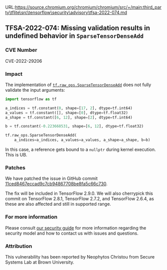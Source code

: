 URL:https://source.chromium.org/chromium/chromium/src/+/main:third_party\tflite\src\tensorflow\security\advisory\tfsa-2022-074.md
## TFSA-2022-074: Missing validation results in undefined behavior in `SparseTensorDenseAdd`

### CVE Number
CVE-2022-29206

### Impact
The implementation of [`tf.raw_ops.SparseTensorDenseAdd`](https://github.com/tensorflow/tensorflow/blob/f3b9bf4c3c0597563b289c0512e98d4ce81f886e/tensorflow/core/kernels/sparse_tensor_dense_add_op.cc) does not fully validate the input arguments:

```python
import tensorflow as tf

a_indices = tf.constant(0, shape=[17, 2], dtype=tf.int64)
a_values = tf.constant([], shape=[0], dtype=tf.float32)
a_shape = tf.constant([6, 12], shape=[2], dtype=tf.int64)

b = tf.constant(-0.223668531, shape=[6, 12], dtype=tf.float32)

tf.raw_ops.SparseTensorDenseAdd(
    a_indices=a_indices, a_values=a_values, a_shape=a_shape, b=b)
```

In this case, a reference gets bound to a `nullptr` during kernel execution. This is UB.

### Patches
We have patched the issue in GitHub commit [11ced8467eccad9c7cb94867708be8fa5c66c730](https://github.com/tensorflow/tensorflow/commit/11ced8467eccad9c7cb94867708be8fa5c66c730).

The fix will be included in TensorFlow 2.9.0. We will also cherrypick this commit on TensorFlow 2.8.1, TensorFlow 2.7.2, and TensorFlow 2.6.4, as these are also affected and still in supported range.

### For more information
Please consult [our security guide](https://github.com/tensorflow/tensorflow/blob/master/SECURITY.md) for more information regarding the security model and how to contact us with issues and questions.

### Attribution
This vulnerability has been reported by Neophytos Christou from Secure Systems Lab at Brown University.
